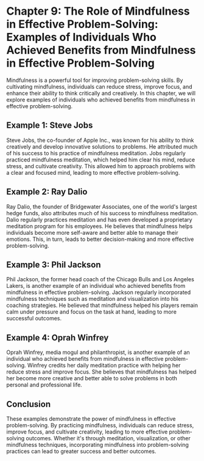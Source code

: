 Chapter 9: The Role of Mindfulness in Effective Problem-Solving: Examples of Individuals Who Achieved Benefits from Mindfulness in Effective Problem-Solving
============================================================================================================================================================

Mindfulness is a powerful tool for improving problem-solving skills. By cultivating mindfulness, individuals can reduce stress, improve focus, and enhance their ability to think critically and creatively. In this chapter, we will explore examples of individuals who achieved benefits from mindfulness in effective problem-solving.

Example 1: Steve Jobs
---------------------

Steve Jobs, the co-founder of Apple Inc., was known for his ability to think creatively and develop innovative solutions to problems. He attributed much of his success to his practice of mindfulness meditation. Jobs regularly practiced mindfulness meditation, which helped him clear his mind, reduce stress, and cultivate creativity. This allowed him to approach problems with a clear and focused mind, leading to more effective problem-solving.

Example 2: Ray Dalio
--------------------

Ray Dalio, the founder of Bridgewater Associates, one of the world's largest hedge funds, also attributes much of his success to mindfulness meditation. Dalio regularly practices meditation and has even developed a proprietary meditation program for his employees. He believes that mindfulness helps individuals become more self-aware and better able to manage their emotions. This, in turn, leads to better decision-making and more effective problem-solving.

Example 3: Phil Jackson
-----------------------

Phil Jackson, the former head coach of the Chicago Bulls and Los Angeles Lakers, is another example of an individual who achieved benefits from mindfulness in effective problem-solving. Jackson regularly incorporated mindfulness techniques such as meditation and visualization into his coaching strategies. He believed that mindfulness helped his players remain calm under pressure and focus on the task at hand, leading to more successful outcomes.

Example 4: Oprah Winfrey
------------------------

Oprah Winfrey, media mogul and philanthropist, is another example of an individual who achieved benefits from mindfulness in effective problem-solving. Winfrey credits her daily meditation practice with helping her reduce stress and improve focus. She believes that mindfulness has helped her become more creative and better able to solve problems in both personal and professional life.

Conclusion
----------

These examples demonstrate the power of mindfulness in effective problem-solving. By practicing mindfulness, individuals can reduce stress, improve focus, and cultivate creativity, leading to more effective problem-solving outcomes. Whether it's through meditation, visualization, or other mindfulness techniques, incorporating mindfulness into problem-solving practices can lead to greater success and better outcomes.
